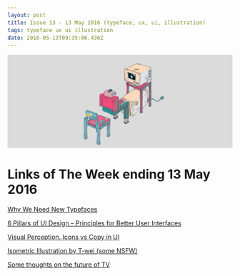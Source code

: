 ```yaml
---
layout: post
title: Issue 13 - 13 May 2016 (typeface, ux, ui, illustration)
tags: typeface ux ui illustration
date: 2016-05-13T09:35:06.436Z
---
```

![Why We Need New Typefaces](/assets/uploads/issue-13.png "Why We Need New Typefaces")

# Links of The Week ending 13 May 2016

<a href="https://klim.co.nz/blog/why-we-need-new-typefaces/" target="_blank">Why We Need New Typefaces</a>

<a href="https://blog.prototypr.io/6-pillars-of-ui-design-80fe255f5091" target="_blank">6 Pillars of UI Design – Principles for Better User Interfaces</a>

<a href="http://tubikstudio.com/visual-perception-icons-vs-copy-in-ui" target="_blank">Visual Perception. Icons vs Copy in UI</a>

<a href="https://www.instagram.com/tea_wei/" target="_blank">Isometric Illustration by T-wei (some NSFW)</a>

<a href="https://medium.com/swlh/some-thoughts-on-the-future-of-tv-c1e527558f78#.ln67c3ug4" target="_blank">Some thoughts on the future of TV</a>